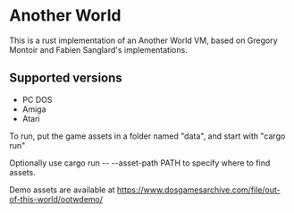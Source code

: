 # Another World

This is a rust implementation of an Another World VM, based on Gregory Montoir and Fabien Sanglard's implementations.

## Supported versions

 * PC DOS
 * Amiga
 * Atari
 
To run, put the game assets in a folder named "data", and start with "cargo run"

Optionally use cargo run -- --asset-path PATH to specify where to find assets.

Demo assets are available at https://www.dosgamesarchive.com/file/out-of-this-world/ootwdemo/
